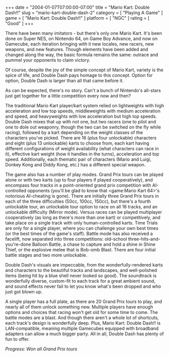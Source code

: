+++
date = "2004-01-07T07:00:00-07:00"
title = "Mario Kart: Double Dash!!"
slug = "mario-kart-double-dash-2"
category = [ "Playing A Game" ]
game = [ "Mario Kart: Double Dash!!" ]
platform = [ "NGC" ]
rating = [ "Good" ]
+++

There have been many imitators - but there's only one Mario Kart. It's been done on Super NES, on Nintendo 64, on Game Boy Advance, and now on Gamecube, each iteration bringing with it new locales, new racers, new weapons, and new features. Though elements have been added and changed along the way, the basic formula remains the same: outrace and pummel your opponents to claim victory.

Of course, despite the joy of the simple concept of Mario Kart, variety is the spice of life, and Double Dash pays homage to this concept. Option for option, Double Dash is larger than all that came before it.

As can be expected, there's no story. Can't a bunch of Nintendo's all-stars just get together for a little competition every now and then?

The traditional Mario Kart player/kart system relied on lightweights with high acceleration and low top speeds, middleweights with medium acceleration and speed, and heavyweights with low acceleration but high top speeds. Double Dash mixes that up with not one, but two racers (one to pilot and one to dole out weaponry, though the two can be switched on the fly while racing), followed by a kart depending on the weight classes of the characters you've picked. There are 16 (plus four unlockable) characters and eight (plus 13 unlockable) karts to choose from, each kart having different configurations of weight availability (what characters can race in it), effective kart weight (how it handles in the turns), acceleration and top speed. Additionally, each thematic pair of characters (Mario and Luigi, Donkey Kong and Diddy Kong, etc.) has a different special weapon.

The game also has a number of play modes. Grand Prix tours can be played alone or with two karts (up to four players if played cooperatively), and encompass four tracks in a point-oriented grand prix competition with AI-controlled opponents (you'll be glad to know that <game:Mario Kart 64>'s notorious AI-cheating is gone). There are initially three Grand Prix tours in each of the three difficulties (50cc, 100cc, 150cc), but there's a fourth unlockable tour, an unlockable tour option to race on all 16 tracks, and an unlockable difficulty (Mirror mode). Versus races can be played multiplayer cooperatively (as long as there's more than one kart) or competitively, and take place on a single track with only human-controlled karts. Time Trials are only for a single player, where you can challenge your own best times (or the best times of the game's staff). Battle mode has also received a facelift, now separated into three competitions: old-school three-hits-and-you're-done Balloon Battle, a chase to capture and hold a shine in Shine Thief, or the explosive melee that is Bob-omb Blast. There are four initial battle stages and two more unlockable.

Double Dash's visuals are impeccable, from the wonderfully-rendered karts and characters to the beautiful tracks and landscapes, and well-polished items (being hit by a blue shell never looked so good). The soundtrack is wonderfully diverse, custom-fit to each track for a great ambient sound, and sound effects never fail to let you know what's been dropped and who just got blown up.

A single player has a full plate, as there are 20 Grand Prix tours to play, and nearly all of them unlock something new. Multiple players have enough options and choices that racing won't get old for some time to come. The battle modes are a blast. And though there aren't a whole lot of shortcuts, each track's design is wonderfully deep. Plus, Mario Kart: Double Dash!! is LAN-compatible, meaning multiple Gamecubes equipped with broadband adapters can allow a much bigger party. All in all, Double Dash has plenty of fun to offer.

<i>Progress: Won all Grand Prix tours</i>